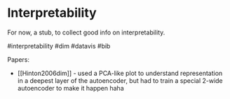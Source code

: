 # Interpretability

For now, a stub, to collect good info on interpretability.

#interpretability #dim #datavis #bib

Papers:

* [[Hinton2006dim]] - used a PCA-like plot to understand representation in a deepest layer of the autoencoder, but had to train a special 2-wide autoencoder to make it happen haha